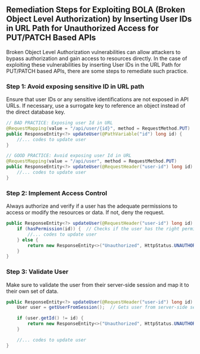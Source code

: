 

## Remediation Steps for Exploiting BOLA (Broken Object Level Authorization) by Inserting User IDs in URL Path for Unauthorized Access for PUT/PATCH Based APIs

Broken Object Level Authorization vulnerabilities can allow attackers to bypass authorization and gain access to resources directly. In the case of exploiting these vulnerabilities by inserting User IDs in the URL Path for PUT/PATCH based APIs, there are some steps to remediate such practice.

### Step 1: Avoid exposing sensitive ID in URL path

Ensure that user IDs or any sensitive identifications are not exposed in API URLs. If necessary, use a surrogate key to reference an object instead of the direct database key.

```java
// BAD PRACTICE: Exposing user Id in URL
@RequestMapping(value = "/api/user/{id}", method = RequestMethod.PUT)
public ResponseEntity<?> updateUser(@PathVariable("id") long id) {
    //... codes to update user
}

// GOOD PRACTICE: Avoid exposing user Id in URL
@RequestMapping(value = "/api/user", method = RequestMethod.PUT)
public ResponseEntity<?> updateUser(@RequestHeader("user-id") long id) {
    //... codes to update user
}
```

### Step 2: Implement Access Control

Always authorize and verify if a user has the adequate permissions to access or modify the resources or data. If not, deny the request.

```java
public ResponseEntity<?> updateUser(@RequestHeader("user-id") long id) {
    if (hasPermission(id)) {  // Checks if the user has the right permission
        //... codes to update user
    } else {
        return new ResponseEntity<>("Unauthorized", HttpStatus.UNAUTHORIZED);
    }
}
```

### Step 3: Validate User

Make sure to validate the user from their server-side session and map it to their own set of data.

```java
public ResponseEntity<?> updateUser(@RequestHeader("user-id") long id) {
    User user = getUserFromSession();  // Gets user from server-side session

    if (user.getId() != id) {
        return new ResponseEntity<>("Unauthorized", HttpStatus.UNAUTHORIZED);
    }

    //... codes to update user
}
```